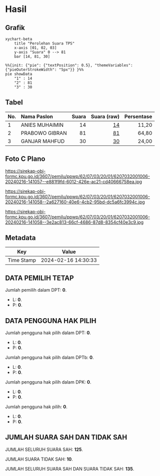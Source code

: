 # Hasil

## Grafik

```mermaid
xychart-beta
    title "Perolehan Suara TPS"
    x-axis [01, 02, 03]
    y-axis "Suara" 0 --> 81
    bar [14, 81, 30]
```

```mermaid
%%{init: {"pie": {"textPosition": 0.5}, "themeVariables": {"pieOuterStrokeWidth": "5px"}} }%%
pie showData
    "1" : 14
    "2" : 81
    "3" : 30
```

## Tabel

| No. | Nama Paslon    | Suara | Suara (raw) | Persentase |
|:--- |:-------------- | -----:| -----------:| ----------:|
| 1   | ANIES MUHAIMIN | 14    | [14][p-1]   | 11,20      |
| 2   | PRABOWO GIBRAN | 81    | [81][p-2]   | 64,80      |
| 3   | GANJAR MAHFUD  | 30    | [30][p-3]   | 24,00      |


[p-1]: https://github.com/gigit-pemilu/pemilu-2024-62-kalimantan-tengah/blob/main/pilpres/hitung-suara/sub/62-kalimantan-tengah/sub/07-seruyan/sub/03-danau-sembuluh/sub/2001-telaga-pulang/sub/006-tps/sub/paslon-1.txt
[p-2]: https://github.com/gigit-pemilu/pemilu-2024-62-kalimantan-tengah/blob/main/pilpres/hitung-suara/sub/62-kalimantan-tengah/sub/07-seruyan/sub/03-danau-sembuluh/sub/2001-telaga-pulang/sub/006-tps/sub/paslon-2.txt
[p-3]: https://github.com/gigit-pemilu/pemilu-2024-62-kalimantan-tengah/blob/main/pilpres/hitung-suara/sub/62-kalimantan-tengah/sub/07-seruyan/sub/03-danau-sembuluh/sub/2001-telaga-pulang/sub/006-tps/sub/paslon-3.txt

## Foto C Plano

https://sirekap-obj-formc.kpu.go.id/3607/pemilu/ppwp/62/07/03/20/01/6207032001006-20240216-141057--e881f9fd-6012-426e-ac21-cd40666758ea.jpg

https://sirekap-obj-formc.kpu.go.id/3607/pemilu/ppwp/62/07/03/20/01/6207032001006-20240216-141058--2a627160-40e6-4cb2-95bd-dc5a6fc3994c.jpg

https://sirekap-obj-formc.kpu.go.id/3607/pemilu/ppwp/62/07/03/20/01/6207032001006-20240216-141058--3e2ac813-66cf-4686-87d8-8354cf40e3c9.jpg


## Metadata

| Key        | Value               |
| ---------- | ------------------- |
| Time Stamp | 2024-02-16 14:30:33 |


## DATA PEMILIH TETAP

Jumlah pemilih dalam DPT: **0**.
 * L: **0**.
 * P: **0**.

## DATA PENGGUNA HAK PILIH

Jumlah pengguna hak pilih dalam DPT: **0**.
 * L: **0**.
 * P: **0**.

Jumlah pengguna hak pilih dalam DPTb: **0**.
 * L: **0**.
 * P: **0**.

Jumlah pengguna hak pilih dalam DPK: **0**.
 * L: **0**.
 * P: **0**.

Jumlah pengguna hak pilih: **0**.
 * L: **0**.
 * P: **0**.

## JUMLAH SUARA SAH DAN TIDAK SAH

JUMLAH SELURUH SUARA SAH: **125**.

JUMLAH SUARA TIDAK SAH: **10**.

JUMLAH SELURUH SUARA SAH DAN SUARA TIDAK SAH: **135**.


